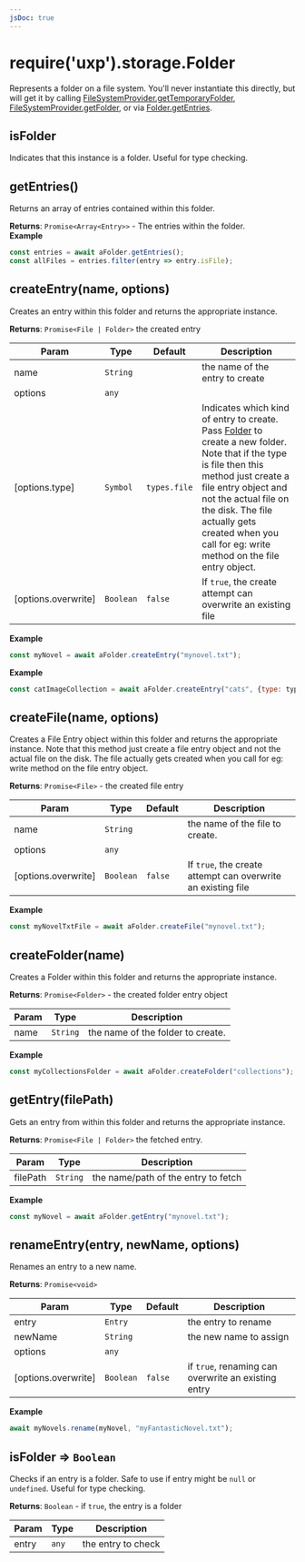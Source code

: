 ```yaml
---
jsDoc: true
---
```


<a name="module-storage-folder" id="module-storage-folder"></a>

# require('uxp').storage.Folder
Represents a folder on a file system. You'll never instantiate this directly,
but will get it by calling [FileSystemProvider.getTemporaryFolder](/uxp/reference-js/Modules/uxp/Persistent%20File%20Storage/FileSystemProvider/#module-storage-filesystemprovider-gettemporaryfolder),
[FileSystemProvider.getFolder](/uxp/reference-js/Modules/uxp/Persistent%20File%20Storage/FileSystemProvider/#module-storage-filesystemprovider-getfolder),
or via [Folder.getEntries](/uxp/reference-js/Modules/uxp/Persistent%20File%20Storage/Folder/#module-storage-folder-getentries).



<a name="module-storage-folder-isfolder" id="module-storage-folder-isfolder"></a>

## isFolder
Indicates that this instance is a folder. Useful for type checking.



<a name="module-storage-folder-getentries" id="module-storage-folder-getentries"></a>

## getEntries()
Returns an array of entries contained within this folder.

**Returns**: `Promise<Array<Entry>>` - The entries within the folder.  
**Example**  
```js
const entries = await aFolder.getEntries();
const allFiles = entries.filter(entry => entry.isFile);
```


<a name="module-storage-folder-createentry" id="module-storage-folder-createentry"></a>

## createEntry(name, options)
Creates an entry within this folder and returns the appropriate instance.

**Returns**: `Promise<File | Folder>` the created entry  

| Param | Type | Default | Description |
| --- | --- | --- | --- |
| name | `String` |  | the name of the entry to create |
| options | `any` |  |  |
| [options.type] | `Symbol` | `types.file` | Indicates which kind of entry to create. Pass [Folder](/uxp/reference-js/Modules/uxp/Persistent%20File%20Storage/Folder/) to create a new folder. Note that if the type is file then this method just create a file entry object and not the actual file on the disk. The file actually gets created when you call for eg: write method on the file entry object. |
| [options.overwrite] | `Boolean` | `false` | If `true`, the create attempt can overwrite an existing file |

**Example**  
```js
const myNovel = await aFolder.createEntry("mynovel.txt");
```
**Example**  
```js
const catImageCollection = await aFolder.createEntry("cats", {type: types.folder});
```


<a name="module-storage-folder-createfile" id="module-storage-folder-createfile"></a>

## createFile(name, options)
Creates a File Entry object within this folder and returns the appropriate instance.
Note that this method just create a file entry object and not the actual file on the disk.
The file actually gets created when you call for eg: write method on the file entry object.

**Returns**: `Promise<File>` - the created file entry  

| Param | Type | Default | Description |
| --- | --- | --- | --- |
| name | `String` |  | the name of the file to create. |
| options | `any` |  |  |
| [options.overwrite] | `Boolean` | `false` | If `true`, the create attempt can overwrite an existing file |

**Example**  
```js
const myNovelTxtFile = await aFolder.createFile("mynovel.txt");
```


<a name="module-storage-folder-createfolder" id="module-storage-folder-createfolder"></a>

## createFolder(name)
Creates a Folder within this folder and returns the appropriate instance.

**Returns**: `Promise<Folder>` - the created folder entry object  

| Param | Type | Description |
| --- | --- | --- |
| name | `String` | the name of the folder to create. |

**Example**  
```js
const myCollectionsFolder = await aFolder.createFolder("collections");
```


<a name="module-storage-folder-getentry" id="module-storage-folder-getentry"></a>

## getEntry(filePath)
Gets an entry from within this folder and returns the appropriate instance.

**Returns**: `Promise<File | Folder>` the fetched entry.  

| Param | Type | Description |
| --- | --- | --- |
| filePath | `String` | the name/path of the entry to fetch |

**Example**  
```js
const myNovel = await aFolder.getEntry("mynovel.txt");
```


<a name="module-storage-folder-renameentry" id="module-storage-folder-renameentry"></a>

## renameEntry(entry, newName, options)
Renames an entry to a new name.

**Returns**: `Promise<void>`  

| Param | Type | Default | Description |
| --- | --- | --- | --- |
| entry | `Entry` |  | the entry to rename |
| newName | `String` |  | the new name to assign |
| options | `any` |  |  |
| [options.overwrite] | `Boolean` | `false` | if `true`, renaming can overwrite an existing entry |

**Example**  
```js
await myNovels.rename(myNovel, "myFantasticNovel.txt");
```


<a name="module-storage-folder-isfolder" id="module-storage-folder-isfolder"></a>

## isFolder ⇒ `Boolean`
Checks if an entry is a folder. Safe to use if entry might be `null` or
`undefined`. Useful for type checking.

**Returns**: `Boolean` - if `true`, the entry is a folder  

| Param | Type | Description |
| --- | --- | --- |
| entry | `any` | the entry to check |


